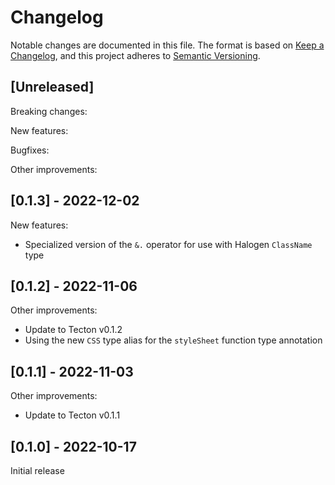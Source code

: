 # Changelog

Notable changes are documented in this file. The format is based on [Keep a Changelog](https://keepachangelog.com/en/1.0.0/), and this project adheres to [Semantic Versioning](https://semver.org/spec/v2.0.0.html).

## [Unreleased]

Breaking changes:

New features:

Bugfixes:

Other improvements:

## [0.1.3] - 2022-12-02

New features:
- Specialized version of the `&.` operator for use with Halogen `ClassName` type

## [0.1.2] - 2022-11-06

Other improvements:
- Update to Tecton v0.1.2
- Using the new `CSS` type alias for the `styleSheet` function type annotation

## [0.1.1] - 2022-11-03

Other improvements:
- Update to Tecton v0.1.1

## [0.1.0] - 2022-10-17

Initial release
